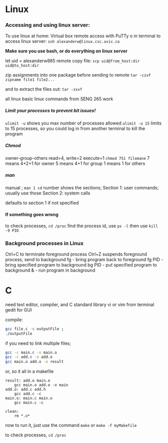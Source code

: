 # Linux
### Accessing and using linux server: 
To use linux at home: Virtual box 
remote access with PuTTy o in terminal to access linux server:
```ssh alexanderw@linux.csc.uvic.ca```

**Make sure you use bash, or do everything on linux server**

let uid = alexanderw885
remote copy file:
```scp uid@from_host:dir uid@to_host:dir```

zip assignments into one package before sending to remote
```tar -czvf zipname file1 file2...```

and to extract the files out:
```tar -zxvf```

all linux basic linux commands from SENG 265 work

##### Limit your processes to prevent bit issues!
```ulimit -u``` shows you max number of processes allowed
```ulimit -u 15``` limits to 15 processes, so you could log in from another terminal to kill the program

##### Chmod
owner-group-others
read=4, write=2 execute=1
```chmod 751 filemane```
7 means 4+2+1 for owner
5 means 4+1 for group
1 means 1 for others


##### man
manual ;
```man 1 cd```
number shows the sections; 
Section 1: user commands; usually use those
Section 2: system calls

defaults to section 1 if not specified

#### If something goes wrong
to check processes, ```cd /proc```
find the process id, use ```ps -l```
then use ```kill -9 PID```


### Background processes in Linux
Ctrl+C to terminate foreground process
Ctrl+Z suspends foreground process, send to background
fg - bring program back to foreground
fg PID - bring specified program to background
bg PID - put specified program to background
& - run program in background


# C
need text editor, compiler, and C standard library
vi or vim from terminal
gedit for GUI

compile:
```bash
gcc file.c -o outputFile ;
./outputFile
```
if you need to link multiple files;
```bash
gcc -c main.c -o main.o
gcc -c add.c -o add.o
gcc main.o add.o -o result
```
or, so it all in a makefile
```
result: add.o main.o
	gcc main.o add.o -o main
add.o: add.c add.h
	gcc add.c -c
main.o: main.c main.o
	gcc main.c -c

clean:
	rm *.o*
```
now to run it, just use the command
```make```
or ```make -f myMakefile```

to check processes, ```cd /proc```
